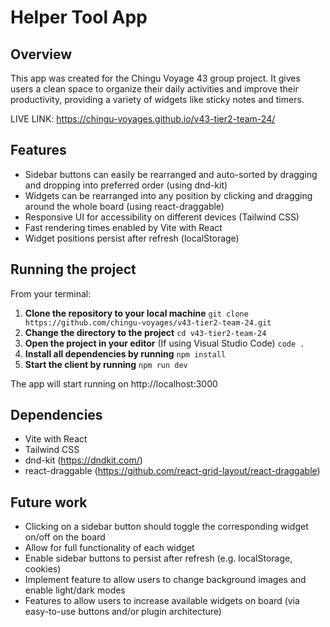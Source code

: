 # Helper Tool App

## Overview
This app was created for the Chingu Voyage 43 group project. It gives users a clean space to organize their daily activities and improve their productivity, providing a variety of widgets like sticky notes and timers.

LIVE LINK: https://chingu-voyages.github.io/v43-tier2-team-24/ 

## Features
+ Sidebar buttons can easily be rearranged and auto-sorted by dragging and dropping into preferred order (using dnd-kit)
+ Widgets can be rearranged into any position by clicking and dragging around the whole board (using react-draggable)
+ Responsive UI for accessibility on different devices (Tailwind CSS)
+ Fast rendering times enabled by Vite with React
+ Widget positions persist after refresh (localStorage)

## Running the project
From your terminal:
1. **Clone the repository to your local machine**
``` git clone https://github.com/chingu-voyages/v43-tier2-team-24.git ```
2. **Change the directory to the project** ``` cd v43-tier2-team-24 ```
3. **Open the project in your editor** (If using Visual Studio Code) ``` code . ```
4. **Install all dependencies by running** ``` npm install ```
5. **Start the client by running** ``` npm run dev ```

The app will start running on http://localhost:3000

## Dependencies
* Vite with React
* Tailwind CSS
* dnd-kit (https://dndkit.com/)
* react-draggable (https://github.com/react-grid-layout/react-draggable)

## Future work
- Clicking on a sidebar button should toggle the corresponding widget on/off on the board
- Allow for full functionality of each widget
- Enable sidebar buttons to persist after refresh (e.g. localStorage, cookies)
- Implement feature to allow users to change background images and enable light/dark modes
- Features to allow users to increase available widgets on board (via easy-to-use buttons and/or plugin architecture)